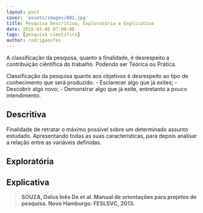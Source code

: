 ```yaml
---
layout: post
cover: 'assets/images/001.jpg'
title: Pesquisa Descritiva, Exploratória e Explicativa
date: 2018-03-08 07:00:00
tags: [pesquisa científica]
author: rodriguesfas
---
```


<p>
  A classificação da pesquisa, quanto a finalidade, é desrespeito a contribuição ciêntifica do trabalho. Podendo ser Teórica ou Prática.

<p>

<p>
  Classificação da pesquisa quanto aos objetivos é desrespeito ao tipo de conhecimento que será produzido.
  - Esclarecer algo que já exites;
  - Descobrir algo novo;
  - Demonstrar algo que já exite, entretanto a pouco intendimento.
</p>

<p>
  <h2>Descritiva</h2>
  Finalidade de retratar o máximo possível sobre um determinado assunto estudado.
  Apresentando todas as suas características, para depois analisar a relação entre as variáveis definidas.
</p>

<p>
  <h2>Exploratória</2>
</p>

<p>
  <h2>Explicativa</h2>
</p>

<blockquote>
  <b>
  SOUZA, Dalva Inês De et al. Manual de orientações para projetos de pesquisa. Novo Hamburgo: FESLSVC, 2013. 
  </b>

  <p>
    <a title="title" href="#" target="_blank"> </a>
  </p>
</blockquote>
